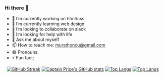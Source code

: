 ### Hi there 👋
- 🔭 I’m currently working on html/css
- 🌱 I’m currently learning web design
- 👯 I’m looking to collaborate on slack
- 🤔 I’m looking for help with life
- 💬 Ask me about myself
- 📫 How to reach me: murathoncu@gmail.com
- 😄 Pronouns:
- ⚡ Fun fact: 

<div align="center">

[![GitHub Streak](https://github-readme-streak-stats.herokuapp.com/?user=murathudavendigar)](https://git.io/streak-stats)
[![Captain Price's GitHub stats](https://github-readme-stats.vercel.app/api?username=murathudavendigar)](https://github.com/anuraghazra/github-readme-stats)
[![Top Langs](https://github-readme-stats.vercel.app/api/top-langs/?username=murathudavendigar)](https://github.com/anuraghazra/github-readme-stats)
[![Top Langs](https://github-readme-stats.vercel.app/api/top-langs/?username=murathudavendigar&langs_count=12&hide=javascript,html,CSS,Less&layout=compact)](https://github.com/anuraghazra/github-readme-stats)

  </div>
